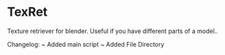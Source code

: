 # TexRet
Texture retriever for blender.
Useful if you have different parts of a model..

Changelog:
~ Added main script
~ Added File Directory
